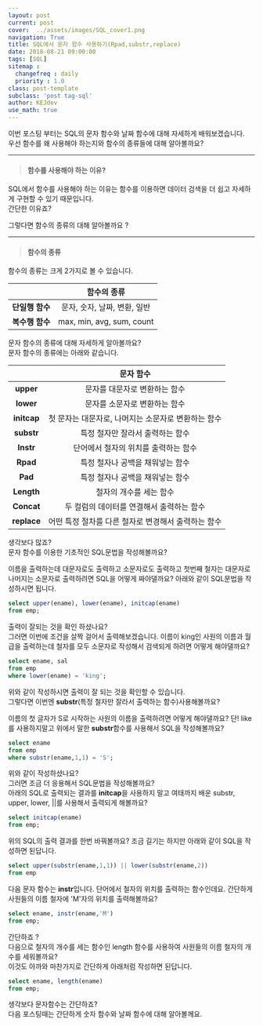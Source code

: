 ```yaml
---
layout: post
current: post
cover:  ../assets/images/SQL_cover1.png
navigation: True
title: SQL에서 문자 함수 사용하기(Rpad,substr,replace)
date: 2018-08-21 09:00:00
tags: [SQL]
sitemap :
  changefreq : daily
  priority : 1.0
class: post-template
subclass: 'post tag-sql'
author: KEJdev
use_math: true
---  
```


이번 포스팅 부터는 SQL의 문자 함수와 날짜 함수에 대해 자세하게 배워보겠습니다.  
우선 함수를 왜 사용해야 하는지와 함수의 종류들에 대해 알아볼까요?  

--------

> #### 함수를 사용해야 하는 이유?  

SQL에서 함수를 사용해야 하는 이유는 함수를 이용하면 데이터 검색을 더 쉽고 자세하게 구현할 수 있기 때문입니다.  
간단한 이유죠?  

그렇다면 함수의 종류의 대해 알아볼까요 ?  

--------


> #### 함수의 종류  

함수의 종류는 크게 2가지로 볼 수 있습니다.  

|<center></center>|<center>함수의 종류</center>| 
|:--------:|:--------:|
|**단일행 함수**|<center>문자, 숫자, 날짜, 변환, 일반</center>|
|**복수행 함수**|<center>max, min, avg, sum, count</center>|  

문자 함수의 종류에 대해 자세하게 알아볼까요?  
문자 함수의 종류에는 아래와 같습니다.  

|<center></center>|<center>문자 함수 </center>|
|:--------:|:--------:|
|**upper**|문자를 대문자로 변환하는 함수|
|**lower**|문자를 소문자로 변환하는 함수|
|**initcap**|첫 문자는 대문자로, 나머지는 소문자로 변환하는 함수|
|**substr**|특정 철자만 잘라서 출력하는 함수|
|**Instr**|단어에서 철자의 위치를 출력하는 함수|
|**Rpad**|특정 철자나 공백을 채워넣는 함수|
|**Pad**|특정 철자나 공백을 채워넣는 함수|
|**Length**|철자의 개수를 세는 함수|
|**Concat**|두 컬럼의 데이터를 연결해서 출력하는 함수|
|**replace**|어떤 특정 절차를 다른 철자로 변경해서 출력하는 함수|  

생각보다 많죠?  
문자 함수를 이용한 기초적인 SQL문법을 작성해볼까요? 

이름을 출력하는데 대문자로도 출력하고 소문자로도 출력하고 첫번째 철자는 대문자로 나머지는 소문자로 출력하려면 SQL을 어떻게 짜야댈까요? 아래와 같이 SQL문법을 작성하시면 됩니다.  

```sql
select upper(ename), lower(ename), initcap(ename)
from emp;
```

출력이 잘되는 것을 확인 하셨나요?  
그러면 이번에 조건을 살짝 걸어서 출력해보겠습니다. 이름이 king인 사원의 이름과 월급을 출력하는데 철자를 모두 소문자로 작성해서 검색되게 하려면 어떻게 해야댈까요?  

```sql
select ename, sal
from emp
where lower(ename) = 'king';
```

위와 같이 작성하시면 출력이 잘 되는 것을 확인할 수 있습니다.  
그렇다면 이번엔 **substr**(특정 철자만 잘라서 출력하는 함수)사용해볼까요?

이름의 첫 글자가 S로 시작하는 사원의 이름을 출력하려면 어떻게 해야댈까요? 단! like를 사용하지말고 위에서 말한 **substr**함수를 사용해서 SQL을 작성해볼까요?  

```sql
select ename
from emp
where substr(ename,1,1) = 'S';
```

위와 같이 작성하셨나요?  
그러면 조금 더 응용해서 SQL문법을 작성해볼까요?  
아래의 SQL로 출력되는 결과를 **initcap**을 사용하지 말고 여태까지 배운  substr, upper, lower, ||를 사용해서 출력되게 해볼까요?  

```sql
select initcap(ename)
from emp;
```  

위의 SQL의 출력 결과를 한번 바꿔볼까요? 
조금 길기는 하지만 아래와 같이 SQL을 작성하면 된답니다.  

```sql
select upper(substr(ename,1,1)) || lower(substr(ename,2))
from emp
```

다음 문자 함수는 **instr**입니다. 단어에서 철자의 위치를 출력하는 함수인데요. 간단하게 사원들의 이름 철자에 'M'자의 위치를 출력해볼까요?  

```sql
select ename, instr(ename,'M')
from emp;
``` 

간단하죠 ?  
다음으로 철자의 개수를 세는 함수인 length 함수를 사용하여 사원들의 이름 철자의 개수를 세워볼까요?  
이것도 아까와 마찬가지로 간단하게 아래처럼 작성하면 된답니다. 

```sql
select ename, length(ename)
from emp;
```

생각보다 문자함수는 간단하죠?  
다음 포스팅때는 간단하게 숫자 함수와 날짜 함수에 대해 알아볼께요.  







